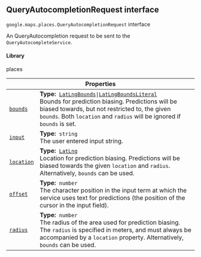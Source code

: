
<h2 id="QueryAutocompletionRequest">QueryAutocompletionRequest interface</h2>
<p>
<code><span itemprop="path">google.maps.places</span>.<span itemprop="name">QueryAutocompletionRequest</span></code>
interface
</p>
<p>An QueryAutocompletion request to be sent to the <code>QueryAutocompleteService</code>.</p>
<h4>Library</h4>
<p>places</p>
<div class="devsite-table-wrapper"><table class="properties responsive" summary="interface QueryAutocompletionRequest - Properties">
<thead>
<tr><th colspan="2">Properties</th>
</tr></thead>
<tbody>
<tr id="QueryAutocompletionRequest.bounds">
<td itemprop="property"><code><a class="secret-link" href="#QueryAutocompletionRequest.bounds"><span>bounds</span></a></code></td>
<td><div><strong>Type:</strong>&nbsp; <code><a href="LatLngBounds.md">LatLngBounds</a>|<a href="LatLngBoundsLiteral.md">LatLngBoundsLiteral</a></code></div>
<div class="desc">Bounds for prediction biasing. Predictions will be biased towards, but not restricted to, the given <code>bounds</code>. Both <code>location</code> and <code>radius</code> will be ignored if <code>bounds</code> is set.</div></td>
</tr>
<tr id="QueryAutocompletionRequest.input">
<td itemprop="property"><code><a class="secret-link" href="#QueryAutocompletionRequest.input"><span>input</span></a></code></td>
<td><div><strong>Type:</strong>&nbsp; <code>string</code></div>
<div class="desc">The user entered input string.</div></td>
</tr>
<tr id="QueryAutocompletionRequest.location">
<td itemprop="property"><code><a class="secret-link" href="#QueryAutocompletionRequest.location"><span>location</span></a></code></td>
<td><div><strong>Type:</strong>&nbsp; <code><a href="LatLng.md">LatLng</a></code></div>
<div class="desc">Location for prediction biasing. Predictions will be biased towards the given <code>location</code> and <code>radius</code>. Alternatively, <code>bounds</code> can be used.</div></td>
</tr>
<tr id="QueryAutocompletionRequest.offset">
<td itemprop="property"><code><a class="secret-link" href="#QueryAutocompletionRequest.offset"><span>offset</span></a></code></td>
<td><div><strong>Type:</strong>&nbsp; <code>number</code></div>
<div class="desc">The character position in the input term at which the service uses text for predictions (the position of the cursor in the input field).</div></td>
</tr>
<tr id="QueryAutocompletionRequest.radius">
<td itemprop="property"><code><a class="secret-link" href="#QueryAutocompletionRequest.radius"><span>radius</span></a></code></td>
<td><div><strong>Type:</strong>&nbsp; <code>number</code></div>
<div class="desc">The radius of the area used for prediction biasing. The <code>radius</code> is specified in meters, and must always be accompanied by a <code>location</code> property. Alternatively, <code>bounds</code> can be used.</div></td>
</tr>
</tbody>
</table></div>
